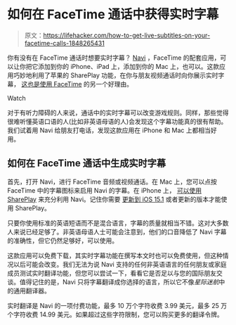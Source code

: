 # 如何在 FaceTime 通话中获得实时字幕

> 原文：<https://lifehacker.com/how-to-get-live-subtitles-on-your-facetime-calls-1848265431>

你有没有在 FaceTime 通话时想要实时字幕？ [Navi](https://apps.apple.com/app/navi-subtitles-translation/id1573261774) ，FaceTime 的配套应用，可以让你把它添加到你的 iPhone、iPad 上，添加到你的 Mac 上，也可以。这款应用巧妙地利用了苹果的 SharePlay 功能，在你与朋友视频通话时向你展示实时字幕， [这也是使用 FaceTime](https://lifehacker.com/7-reasons-why-you-should-probably-just-use-facetime-ove-1848044843) 的另一个好理由。

Watch

对于有听力障碍的人来说，通话中的实时字幕可以改变游戏规则。同样，那些觉得很难听懂英语口语的人(比如非英语母语的人)会发现这个字幕功能真的很有帮助。我们试着用 Navi 给朋友打电话，发现这款应用在 iPhone 和 Mac 上都相当好用。

## 如何在 FaceTime 通话中生成实时字幕

首先，打开 Navi，进行 FaceTime 音频或视频通话。在 Mac 上，您可以点按 FaceTime 中的字幕图标来启用 Navi 的字幕。在 iPhone 上， [可以使用 SharePlay](https://lifehacker.com/how-to-finally-use-shareplay-to-watch-videos-together-1847943309) 来充分利用 Navi。记住你需要 [更新到 iOS 15.1](https://lifehacker.com/every-cool-ios-15-1-feature-update-worth-knowing-about-1847931068) 或者更新的版本才能使用 SharePlay。

只要你使用标准的英语短语而不是混合语言，字幕的质量就相当不错。这对大多数人来说已经足够了。非英语母语人士可能会注意到，他们的口音降低了 Navi 字幕的准确性，但它仍然足够好，可以使用。

这款应用可以免费下载，其实时字幕功能在撰写本文时也可以免费使用，但这种情况以后可能会改变。我们无法为说 Navi 支持的任何非英语语言的任何朋友或家庭成员测试实时翻译功能，但您可以尝试一下，看看它是否足以与您的国际朋友交谈。值得记住的是，Navi 只将字幕翻译成你选择的语言，所以它不像*星际迷航*中的通用翻译器。

实时翻译是 Navi 的一项付费功能，最多 10 万个字符收费 3.99 美元，最多 25 万个字符收费 14.99 美元。如果超过这些字符限制，您可以购买更多的翻译令牌。